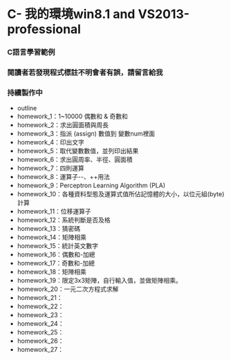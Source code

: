 # C- 我的環境win8.1  and  VS2013-professional
### C語言學習範例
### 閱讀者若發現程式標註不明會者有誤，請留言給我
### 持續製作中

- outline
 - homework_1：1~10000 偶數和 & 奇數和
 - homework_2：求出圓面積與周長
 - homework_3：指派 (assign) 數值到 變數num裡面
 - homework_4：印出文字
 - homework_5：取代變數數值，並列印出結果
 - homework_6：求出圓周率、半徑、圓面積
 - homework_7：四則運算
 - homework_8：運算子--、++用法
 - homework_9：Perceptron Learning Algorithm (PLA)
 - homework_10：各種資料型態及運算式值所佔記憶體的大小，以位元組(byte)計算
 - homework_11：位移運算子
 - homework_12：系統判斷是否及格
 - homework_13：猜密碼
 - homework_14：矩陣相乘
 - homework_15：統計英文數字
 - homework_16：偶數和-加總
 - homework_17：奇數和-加總
 - homework_18：矩陣相乘
 - homework_19：限定3x3矩陣，自行輸入值，並做矩陣相乘。
 - homework_20：一元二次方程式求解
 - homework_21：
 - homework_22：
 - homework_23：
 - homework_24：
 - homework_25：
 - homework_26：
 - homework_27：



















